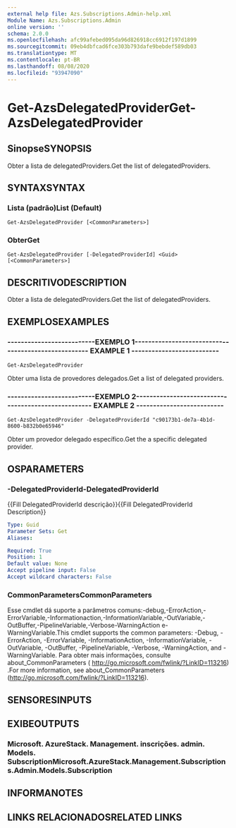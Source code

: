 ```yaml
---
external help file: Azs.Subscriptions.Admin-help.xml
Module Name: Azs.Subscriptions.Admin
online version: ''
schema: 2.0.0
ms.openlocfilehash: afc99afebed095da96d826918cc6912f197d1899
ms.sourcegitcommit: 09eb4dbfcad6fce303b793dafe9bebdef589db03
ms.translationtype: MT
ms.contentlocale: pt-BR
ms.lasthandoff: 08/08/2020
ms.locfileid: "93947090"
---
```

# <span data-ttu-id="0cba0-101">Get-AzsDelegatedProvider</span><span class="sxs-lookup"><span data-stu-id="0cba0-101">Get-AzsDelegatedProvider</span></span>

## <span data-ttu-id="0cba0-102">Sinopse</span><span class="sxs-lookup"><span data-stu-id="0cba0-102">SYNOPSIS</span></span>
<span data-ttu-id="0cba0-103">Obter a lista de delegatedProviders.</span><span class="sxs-lookup"><span data-stu-id="0cba0-103">Get the list of delegatedProviders.</span></span>

## <span data-ttu-id="0cba0-104">SYNTAX</span><span class="sxs-lookup"><span data-stu-id="0cba0-104">SYNTAX</span></span>

### <span data-ttu-id="0cba0-105">Lista (padrão)</span><span class="sxs-lookup"><span data-stu-id="0cba0-105">List (Default)</span></span>
```
Get-AzsDelegatedProvider [<CommonParameters>]
```

### <span data-ttu-id="0cba0-106">Obter</span><span class="sxs-lookup"><span data-stu-id="0cba0-106">Get</span></span>
```
Get-AzsDelegatedProvider [-DelegatedProviderId] <Guid> [<CommonParameters>]
```

## <span data-ttu-id="0cba0-107">DESCRITIVO</span><span class="sxs-lookup"><span data-stu-id="0cba0-107">DESCRIPTION</span></span>
<span data-ttu-id="0cba0-108">Obter a lista de delegatedProviders.</span><span class="sxs-lookup"><span data-stu-id="0cba0-108">Get the list of delegatedProviders.</span></span>

## <span data-ttu-id="0cba0-109">EXEMPLOS</span><span class="sxs-lookup"><span data-stu-id="0cba0-109">EXAMPLES</span></span>

### <span data-ttu-id="0cba0-110">--------------------------EXEMPLO 1--------------------------</span><span class="sxs-lookup"><span data-stu-id="0cba0-110">-------------------------- EXAMPLE 1 --------------------------</span></span>
```
Get-AzsDelegatedProvider
```

<span data-ttu-id="0cba0-111">Obter uma lista de provedores delegados.</span><span class="sxs-lookup"><span data-stu-id="0cba0-111">Get a list of delegated providers.</span></span>

### <span data-ttu-id="0cba0-112">--------------------------EXEMPLO 2--------------------------</span><span class="sxs-lookup"><span data-stu-id="0cba0-112">-------------------------- EXAMPLE 2 --------------------------</span></span>
```
Get-AzsDelegatedProvider -DelegatedProviderId "c90173b1-de7a-4b1d-8600-b832b0e65946"
```

<span data-ttu-id="0cba0-113">Obter um provedor delegado específico.</span><span class="sxs-lookup"><span data-stu-id="0cba0-113">Get the a specific delegated provider.</span></span>

## <span data-ttu-id="0cba0-114">OS</span><span class="sxs-lookup"><span data-stu-id="0cba0-114">PARAMETERS</span></span>

### <span data-ttu-id="0cba0-115">-DelegatedProviderId</span><span class="sxs-lookup"><span data-stu-id="0cba0-115">-DelegatedProviderId</span></span>
<span data-ttu-id="0cba0-116">{{Fill DelegatedProviderId descrição}}</span><span class="sxs-lookup"><span data-stu-id="0cba0-116">{{Fill DelegatedProviderId Description}}</span></span>

```yaml
Type: Guid
Parameter Sets: Get
Aliases: 

Required: True
Position: 1
Default value: None
Accept pipeline input: False
Accept wildcard characters: False
```

### <span data-ttu-id="0cba0-117">CommonParameters</span><span class="sxs-lookup"><span data-stu-id="0cba0-117">CommonParameters</span></span>
<span data-ttu-id="0cba0-118">Esse cmdlet dá suporte a parâmetros comuns:-debug,-ErrorAction,-ErrorVariable,-Informationaction,-InformationVariable,-OutVariable,-OutBuffer,-PipelineVariable,-Verbose-WarningAction e-WarningVariable.</span><span class="sxs-lookup"><span data-stu-id="0cba0-118">This cmdlet supports the common parameters: -Debug, -ErrorAction, -ErrorVariable, -InformationAction, -InformationVariable, -OutVariable, -OutBuffer, -PipelineVariable, -Verbose, -WarningAction, and -WarningVariable.</span></span> <span data-ttu-id="0cba0-119">Para obter mais informações, consulte about_CommonParameters ( http://go.microsoft.com/fwlink/?LinkID=113216) .</span><span class="sxs-lookup"><span data-stu-id="0cba0-119">For more information, see about_CommonParameters (http://go.microsoft.com/fwlink/?LinkID=113216).</span></span>

## <span data-ttu-id="0cba0-120">SENSORES</span><span class="sxs-lookup"><span data-stu-id="0cba0-120">INPUTS</span></span>

## <span data-ttu-id="0cba0-121">EXIBE</span><span class="sxs-lookup"><span data-stu-id="0cba0-121">OUTPUTS</span></span>

### <span data-ttu-id="0cba0-122">Microsoft. AzureStack. Management. inscrições. admin. Models. Subscription</span><span class="sxs-lookup"><span data-stu-id="0cba0-122">Microsoft.AzureStack.Management.Subscriptions.Admin.Models.Subscription</span></span>

## <span data-ttu-id="0cba0-123">INFORMA</span><span class="sxs-lookup"><span data-stu-id="0cba0-123">NOTES</span></span>

## <span data-ttu-id="0cba0-124">LINKS RELACIONADOS</span><span class="sxs-lookup"><span data-stu-id="0cba0-124">RELATED LINKS</span></span>

